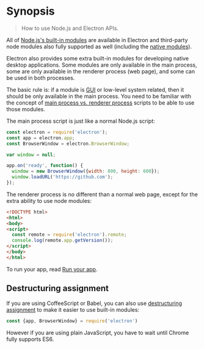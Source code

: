 # Synopsis

> How to use Node.js and Electron APIs.

All of [Node.js's built-in modules](http://nodejs.org/api/) are available in
Electron and third-party node modules also fully supported as well (including
the [native modules](../tutorial/using-native-node-modules.md)).

Electron also provides some extra built-in modules for developing native
desktop applications. Some modules are only available in the main process, some
are only available in the renderer process (web page), and some can be used in
both processes.

The basic rule is: if a module is [GUI][gui] or low-level system related, then
it should be only available in the main process. You need to be familiar with
the concept of [main process vs. renderer process](../tutorial/quick-start.md#the-main-process)
scripts to be able to use those modules.

The main process script is just like a normal Node.js script:

```javascript
const electron = require('electron');
const app = electron.app;
const BrowserWindow = electron.BrowserWindow;

var window = null;

app.on('ready', function() {
  window = new BrowserWindow({width: 800, height: 600});
  window.loadURL('https://github.com');
});
```

The renderer process is no different than a normal web page, except for the
extra ability to use node modules:

```html
<!DOCTYPE html>
<html>
<body>
<script>
  const remote = require('electron').remote;
  console.log(remote.app.getVersion());
</script>
</body>
</html>
```

To run your app, read [Run your app](../tutorial/quick-start.md#run-your-app).

## Destructuring assignment

If you are using CoffeeScript or Babel, you can also use
[destructuring assignment][destructuring-assignment] to make it easier to use
built-in modules:

```javascript
const {app, BrowserWindow} = require('electron')
```

However if you are using plain JavaScript, you have to wait until Chrome fully
supports ES6.

[gui]: https://en.wikipedia.org/wiki/Graphical_user_interface
[destructuring-assignment]: https://developer.mozilla.org/en-US/docs/Web/JavaScript/Reference/Operators/Destructuring_assignment
[issue-387]: https://github.com/electron/electron/issues/387
